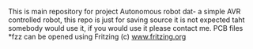 This is main repository for project Autonomous robot dat- a simple AVR controlled robot, this repo is just for saving source it is not expected taht somebody would use it,
if you would use it please contact me.
PCB files *fzz can be opened using Fritzing (c) www.fritzing.org
